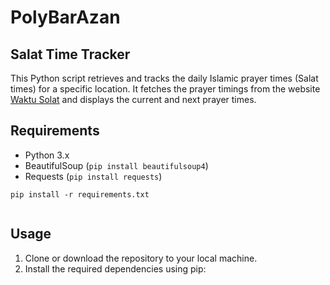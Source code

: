 # PolyBarAzan


## Salat Time Tracker

This Python script retrieves and tracks the daily Islamic prayer times (Salat times) for a specific location. It fetches the prayer timings from the website [Waktu Solat](https://www.waktusolat.my/) and displays the current and next prayer times.

## Requirements

- Python 3.x
- BeautifulSoup (`pip install beautifulsoup4`)
- Requests (`pip install requests`)
```
pip install -r requirements.txt


```

## Usage

1. Clone or download the repository to your local machine.
2. Install the required dependencies using pip: